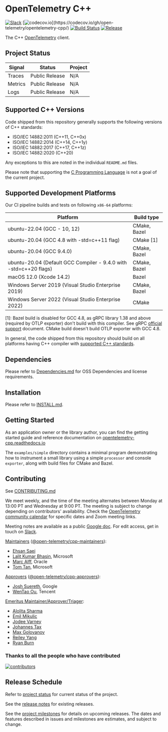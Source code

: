 # OpenTelemetry C++

[![Slack](https://img.shields.io/badge/slack-@cncf/otel/cpp-brightgreen.svg?logo=slack)](https://cloud-native.slack.com/archives/C01N3AT62SJ)
[![codecov.io](https://codecov.io/gh/open-telemetry/opentelemetry-cpp/branch/main/graphs/badge.svg?)](https://codecov.io/gh/open-telemetry/opentelemetry-cpp/)
[![Build
Status](https://github.com/open-telemetry/opentelemetry-cpp/actions/workflows/ci.yml/badge.svg?branch=main)](https://github.com/open-telemetry/opentelemetry-cpp/actions)
[![Release](https://img.shields.io/github/v/release/open-telemetry/opentelemetry-cpp?include_prereleases&style=)](https://github.com/open-telemetry/opentelemetry-cpp/releases/)

The C++ [OpenTelemetry](https://opentelemetry.io/) client.

## Project Status

| Signal  | Status                  | Project                                                                  |
| ------- | ----------------------- | ------------------------------------------------------------------------ |
| Traces  | Public Release          | N/A                                                                      |
| Metrics | Public Release          | N/A                                                                      |
| Logs    | Public Release          | N/A                                                                      |

## Supported C++ Versions

Code shipped from this repository generally supports the following versions of
C++ standards:

* ISO/IEC 14882:2011 (C++11, C++0x)
* ISO/IEC 14882:2014 (C++14, C++1y)
* ISO/IEC 14882:2017 (C++17, C++1z)
* ISO/IEC 14882:2020 (C++20)

Any exceptions to this are noted in the individual `README.md` files.

Please note that supporting the [C Programming
Language](https://en.wikipedia.org/wiki/C_(programming_language)) is not a goal
of the current project.

## Supported Development Platforms

 Our CI pipeline builds and tests on following `x86-64` platforms:

| Platform                                                            |   Build type  |
|---------------------------------------------------------------------|---------------|
| ubuntu-22.04 (GCC - 10, 12)                                         | CMake, Bazel  |
| ubuntu-20.04 (GCC 4.8 with -std=c++11 flag)                         | CMake [1]     |
| ubuntu-20.04 (GCC 9.4.0)                                            | CMake, Bazel  |
| ubuntu-20.04 (Default GCC Compiler - 9.4.0 with -std=c++20 flags)   | CMake, Bazel  |
| macOS 12.0 (Xcode 14.2)                                             | Bazel         |
| Windows Server 2019 (Visual Studio Enterprise 2019)                 | CMake, Bazel  |
| Windows Server 2022 (Visual Studio Enterprise 2022)                 | CMake         |

[1]: Bazel build is disabled for GCC 4.8, as gRPC library 1.38 and above
  (required by OTLP exporter) don't build with this compiler. See gRPC [official
  support](https://grpc.io/docs/#official-support) document. CMake build doesn't
  build OTLP exporter with GCC 4.8.

In general, the code shipped from this repository should build on all platforms
having C++ compiler with [supported C++ standards](#supported-c-versions).

## Dependencies

Please refer to [Dependencies.md](docs/dependencies.md) for OSS Dependencies and
license requirements.

## Installation

Please refer to [INSTALL.md](./INSTALL.md).

## Getting Started

As an application owner or the library author, you can find the getting started
guide and reference documentation on
[opentelemetry-cpp.readthedocs.io](https://opentelemetry-cpp.readthedocs.io/en/latest/)

The `examples/simple` directory contains a minimal program demonstrating how to
instrument a small library using a simple `processor` and console `exporter`,
along with build files for CMake and Bazel.

## Contributing

See [CONTRIBUTING.md](CONTRIBUTING.md)

We meet weekly, and the time of the meeting alternates between Monday at 13:00
PT and Wednesday at 9:00 PT. The meeting is subject to change depending on
contributors' availability. Check the [OpenTelemetry community
calendar](https://calendar.google.com/calendar/embed?src=google.com_b79e3e90j7bbsa2n2p5an5lf60%40group.calendar.google.com)
for specific dates and Zoom meeting links.

Meeting notes are available as a public [Google
doc](https://docs.google.com/document/d/1i1E4-_y4uJ083lCutKGDhkpi3n4_e774SBLi9hPLocw/edit?usp=sharing).
For edit access, get in touch on
[Slack](https://cloud-native.slack.com/archives/C01N3AT62SJ).

[Maintainers](https://github.com/open-telemetry/community/blob/main/community-membership.md#maintainer)
([@open-telemetry/cpp-maintainers](https://github.com/orgs/open-telemetry/teams/cpp-maintainers)):

* [Ehsan Saei](https://github.com/esigo)
* [Lalit Kumar Bhasin](https://github.com/lalitb), Microsoft
* [Marc Alff](https://github.com/marcalff), Oracle
* [Tom Tan](https://github.com/ThomsonTan), Microsoft

[Approvers](https://github.com/open-telemetry/community/blob/main/community-membership.md#approver)
([@open-telemetry/cpp-approvers](https://github.com/orgs/open-telemetry/teams/cpp-approvers)):

* [Josh Suereth](https://github.com/jsuereth), Google
* [WenTao Ou](https://github.com/owent), Tencent

[Emeritus
Maintainer/Approver/Triager](https://github.com/open-telemetry/community/blob/main/community-membership.md#emeritus-maintainerapprovertriager):

* [Alolita Sharma](https://github.com/alolita)
* [Emil Mikulic](https://github.com/g-easy)
* [Jodee Varney](https://github.com/jodeev)
* [Johannes Tax](https://github.com/pyohannes)
* [Max Golovanov](https://github.com/maxgolov)
* [Reiley Yang](https://github.com/reyang)
* [Ryan Burn](https://github.com/rnburn)

### Thanks to all the people who have contributed

[![contributors](https://contributors-img.web.app/image?repo=open-telemetry/opentelemetry-cpp)](https://github.com/open-telemetry/opentelemetry-cpp/graphs/contributors)

## Release Schedule

Refer to [project status](#project-status) for current status of the project.

See the [release
notes](https://github.com/open-telemetry/opentelemetry-cpp/releases) for
existing releases.

See the [project
milestones](https://github.com/open-telemetry/opentelemetry-cpp/milestones) for
details on upcoming releases. The dates and features described in issues and
milestones are estimates, and subject to change.
